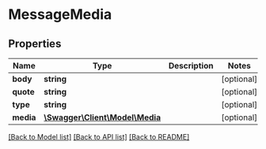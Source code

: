 # MessageMedia

## Properties
Name | Type | Description | Notes
------------ | ------------- | ------------- | -------------
**body** | **string** |  | [optional] 
**quote** | **string** |  | [optional] 
**type** | **string** |  | [optional] 
**media** | [**\Swagger\Client\Model\Media**](Media.md) |  | [optional] 

[[Back to Model list]](../../README.md#documentation-for-models) [[Back to API list]](../../README.md#documentation-for-api-endpoints) [[Back to README]](../../README.md)

